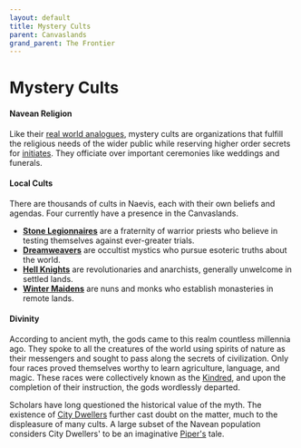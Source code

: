 ```yaml
---
layout: default
title: Mystery Cults
parent: Canvaslands
grand_parent: The Frontier
---
```


# Mystery Cults

#### Navean Religion

Like their [real world analogues](https://en.wikipedia.org/wiki/Greco-Roman_mysteries), mystery cults are organizations that fulfill the religious needs of the wider public while reserving higher order secrets for [initiates](../../character_creation/class/cleric). They officiate over important ceremonies like weddings and funerals.

#### Local Cults

There are thousands of cults in Naevis, each with their own beliefs and agendas. Four currently have a presence in the Canvaslands.

* **[Stone Legionnaires](../../more/archetypes/cleric_stone)** are a fraternity of warrior priests who believe in testing themselves against ever-greater trials.
* **[Dreamweavers](../../more/archetypes/cleric_dream)** are occultist mystics who pursue esoteric truths about the world.
* **[Hell Knights](../../more/archetypes/cleric_hell)** are revolutionaries and anarchists, generally unwelcome in settled lands.
* **[Winter Maidens](../../more/archetypes/cleric_winter)** are nuns and monks who establish monasteries in remote lands.

#### Divinity

According to ancient myth, the gods came to this realm countless millennia ago. They spoke to all the creatures of the world using spirits of nature as their messengers and sought to pass along the secrets of civilization. Only four races proved themselves worthy to learn agriculture, language, and magic. These races were collectively known as the [Kindred](../../character_creation/race/index), and upon the completion of their instruction, the gods wordlessly departed.

Scholars have long questioned the historical value of the myth. The existence of [City Dwellers](../city_dwellers/index) further cast doubt on the matter, much to the displeasure of many cults. A large subset of the Navean population considers City Dwellers' to be an imaginative [Piper's](../../character_creation/background/piper) tale.

